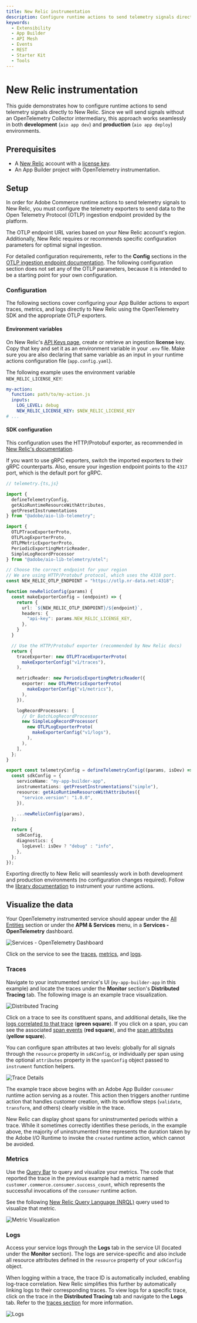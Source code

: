 ```yaml
---
title: New Relic instrumentation
description: Configure runtime actions to send telemetry signals directly to New Relic for both development and production environments.
keywords:
  - Extensibility
  - App Builder
  - API Mesh
  - Events
  - REST
  - Starter Kit
  - Tools
---
```


# New Relic instrumentation

This guide demonstrates how to configure runtime actions to send telemetry signals directly to New Relic. Since we will send signals without an OpenTelemetry Collector intermediary, this approach works seamlessly in both **development** (`aio app dev`) and **production** (`aio app deploy`) environments.

## Prerequisites

- A [New Relic](https://newrelic.com/) account with a [license key](https://docs.newrelic.com/docs/apis/intro-apis/new-relic-api-keys/).
- An App Builder project with OpenTelemetry instrumentation.

## Setup

In order for Adobe Commerce runtime actions to send telemetry signals to New Relic, you must configure the telemetry exporters to send data to the Open Telemetry Protocol (OTLP) ingestion endpoint provided by the platform.

<InlineAlert variant="info" slots="text" />

The OTLP endpoint URL varies based on your New Relic account's region. Additionally, New Relic requires or recommends specific configuration parameters for optimal signal ingestion.

For detailed configuration requirements, refer to the **Config** sections in the [OTLP ingestion endpoint documentation](https://docs.newrelic.com/docs/opentelemetry/best-practices/opentelemetry-otlp/). The following configuration section does not set any of the OTLP parameters, because it is intended to be a starting point for your own configuration.

### Configuration

The following sections cover configuring your App Builder actions to export traces, metrics, and logs directly to New Relic using the OpenTelemetry SDK and the appropriate OTLP exporters.

#### Environment variables

On New Relic's [API Keys page](https://one.eu.newrelic.com/admin-portal/api-keys/home), create or retrieve an ingestion **license** key. Copy that key and set it as an environment variable in your `.env` file. Make sure you are also declaring that same variable as an input in your runtime actions configuration file (`app.config.yaml`).

The following example uses the environment variable `NEW_RELIC_LICENSE_KEY`:

```yaml
my-action:
  function: path/to/my-action.js
  inputs:
    LOG_LEVEL: debug
    NEW_RELIC_LICENSE_KEY: $NEW_RELIC_LICENSE_KEY
# ...
```

#### SDK configuration

This configuration uses the HTTP/Protobuf exporter, as recommended in [New Relic's documentation](https://docs.newrelic.com/docs/opentelemetry/best-practices/opentelemetry-otlp/#configure-endpoint-port-protocol).

<InlineAlert variant="warning" slots="text" />

If you want to use gRPC exporters, switch the imported exporters to their gRPC counterparts. Also, ensure your ingestion endpoint points to the `4317` port, which is the default port for gRPC.

```ts
// telemetry.{ts,js}

import {
  defineTelemetryConfig,
  getAioRuntimeResourceWithAttributes,
  getPresetInstrumentations
} from "@adobe/aio-lib-telemetry";

import {
  OTLPTraceExporterProto,
  OTLPLogExporterProto,
  OTLPMetricExporterProto,
  PeriodicExportingMetricReader,
  SimpleLogRecordProcessor
} from "@adobe/aio-lib-telemetry/otel";

// Choose the correct endpoint for your region
// We are using HTTP/Protobuf protocol, which uses the 4318 port.
const NEW_RELIC_OTLP_ENDPOINT = "https://otlp.nr-data.net:4318";

function newRelicConfig(params) {
  const makeExporterConfig = (endpoint) => {
    return {
      url: `${NEW_RELIC_OTLP_ENDPOINT}/${endpoint}`,
      headers: {
        "api-key": params.NEW_RELIC_LICENSE_KEY,
      },
    }
  }

  // Use the HTTP/Protobuf exporter (recommended by New Relic docs)
  return {
    traceExporter: new OTLPTraceExporterProto(
      makeExporterConfig("v1/traces"),
    ),

    metricReader: new PeriodicExportingMetricReader({
      exporter: new OTLPMetricExporterProto(
        makeExporterConfig("v1/metrics"),
      ),
    }),

    logRecordProcessors: [
      // Or BatchLogRecordProcessor
      new SimpleLogRecordProcessor(
        new OTLPLogExporterProto(
          makeExporterConfig("v1/logs"),
        ),
      ),
    ],
  };
}

export const telemetryConfig = defineTelemetryConfig((params, isDev) => {
  const sdkConfig = {
    serviceName: "my-app-builder-app",
    instrumentations: getPresetInstrumentations("simple"),
    resource: getAioRuntimeResourceWithAttributes({
      "service.version": "1.0.0",
    }),

    ...newRelicConfig(params),
  };

  return {
    sdkConfig,
    diagnostics: {
      logLevel: isDev ? "debug" : "info",
    },
  };
});
```

Exporting directly to New Relic will seamlessly work in both development and production environments (no configuration changes required). Follow the [library documentation](../module.md#using-the-telemetry-module) to instrument your runtime actions.

## Visualize the data

Your OpenTelemetry instrumented service should appear under the [All Entities](https://one.eu.newrelic.com/nr1-core?filters=(domain%20IN%20('APM',%20'EXT')%20AND%20type%20IN%20('APPLICATION',%20'SERVICE'))) section or under the **APM & Services** menu, in a **Services - OpenTelemetry** dashboard.

![Services - OpenTelemetry Dashboard](../../../../_images/telemetry/new-relic/otel-dashboard.png)

Click on the service to see the [traces](#traces), [metrics](#metrics), and [logs](#logs).

### Traces

Navigate to your instrumented service's UI (`my-app-builder-app` in this example) and locate the traces under the **Monitor** section's **Distributed Tracing** tab. The following image is an example trace visualization.

![Distributed Tracing](../../../../_images/telemetry/new-relic/distributed-tracing-view.png)

Click on a trace to see its constituent spans, and additional details, like the [logs correlated to that trace](https://opentelemetry.io/docs/specs/otel/logs/#log-correlation) (**green square**). If you click on a span, you can see the associated [span events](https://opentelemetry.io/docs/concepts/signals/traces/#span-events) (**red square**), and the [span attributes](https://opentelemetry.io/docs/concepts/signals/traces/#attributes) (**yellow square**).

<InlineAlert variant="info" slots="text" />

You can configure span attributes at two levels: globally for all signals through the `resource` property in `sdkConfig`, or individually per span using the optional `attributes` property in the `spanConfig` object passed to `instrument` function helpers.

![Trace Details](../../../../_images/telemetry/new-relic/trace-span-view.png)

The example trace above begins with an Adobe App Builder `consumer` runtime action serving as a router. This action then triggers another runtime action that handles customer creation, with its workflow steps (`validate`, `transform`, and others) clearly visible in the trace.

<InlineAlert variant="info" slots="text" />

New Relic can display ghost spans for uninstrumented periods within a trace. While it sometimes correctly identifies these periods, in the example above, the majority of uninstrumented time represents the duration taken by the Adobe I/O Runtime to invoke the `created` runtime action, which cannot be avoided.

### Metrics

Use the [Query Bar](https://docs.newrelic.com/docs/data-apis/understand-data/metric-data/query-metric-data-type) to query and visualize your metrics. The code that reported the trace in the previous example had a metric named `customer.commerce.consumer.success_count`, which represents the successful invocations of the `consumer` runtime action.

See the following [New Relic Query Language (NRQL)](https://docs.newrelic.com/docs/nrql/get-started/introduction-nrql-new-relics-query-language/) query used to visualize that metric.

![Metric Visualization](../../../../_images/telemetry/new-relic/metrics-view.png)

### Logs

Access your service logs through the **Logs** tab in the service UI (located under the **Monitor** section). The logs are service-specific and also include all resource attributes defined in the `resource` property of your `sdkConfig` object.

<InlineAlert variant="info" slots="text" />

When logging within a trace, the trace ID is automatically included, enabling log-trace correlation. New Relic simplifies this further by automatically linking logs to their corresponding traces. To view logs for a specific trace, click on the trace in the **Distributed Tracing** tab and navigate to the **Logs** tab. Refer to the [traces section](#traces) for more information.

![Logs](../../../../_images/telemetry/new-relic/logs-view.png)
